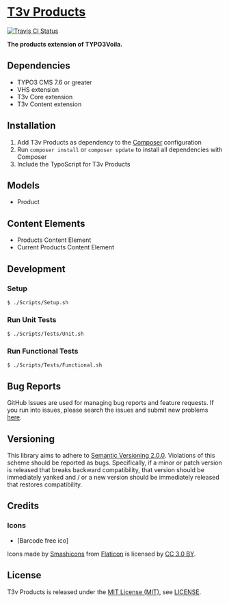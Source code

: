 [T3v Products]
==============

[![Travis CI Status][Travis CI Status]][Travis CI]

**The products extension of TYPO3Voila.**

Dependencies
------------

* TYPO3 CMS 7.6 or greater
* VHS extension
* T3v Core extension
* T3v Content extension

Installation
------------

1. Add T3v Products as dependency to the [Composer] configuration
2. Run `composer install` or `composer update` to install all dependencies with Composer
3. Include the TypoScript for T3v Products

Models
------

* Product

Content Elements
----------------

* Products Content Element
* Current Products Content Element

Development
-----------

### Setup

```
$ ./Scripts/Setup.sh
```

### Run Unit Tests

```
$ ./Scripts/Tests/Unit.sh
```

### Run Functional Tests

```
$ ./Scripts/Tests/Functional.sh
```

Bug Reports
-----------

GitHub Issues are used for managing bug reports and feature requests. If you run into issues, please search the issues
and submit new problems [here].

Versioning
----------

This library aims to adhere to [Semantic Versioning 2.0.0]. Violations of this scheme should be reported as bugs.
Specifically, if a minor or patch version is released that breaks backward compatibility, that version should be
immediately yanked and / or a new version should be immediately released that restores compatibility.

Credits
-------

### Icons

* [Barcode free ico]

Icons made by [Smashicons] from [Flaticon] is licensed by [CC 3.0 BY].

License
-------

T3v Products is released under the [MIT License (MIT)], see [LICENSE].

[Acceptance testing TYPO3]: https://wiki.typo3.org/Acceptance_testing "Acceptance testing TYPO3"
[Automated testing TYPO3]: https://wiki.typo3.org/Automated_testing "Automated testing TYPO3"
[Barcode free icon]: https://www.flaticon.com/free-icon/barcode_138226 "Barcode free icon"
[CC 3.0 BY]: http://creativecommons.org/licenses/by/3.0/ "Creative Commons BY 3.0"
[Composer]: https://getcomposer.org "Dependency Manager for PHP"
[Flaticon]: https://www.flaticon.com "Flaticon"
[Functional testing TYPO3]: https://wiki.typo3.org/Functional_testing "Functional testing TYPO3"
[here]: https://github.com/t3v/t3v_products/issues "GitHub Issue Tracker"
[LICENSE]: https://raw.githubusercontent.com/t3v/t3v_products/master/LICENSE "License"
[MIT License (MIT)]: http://opensource.org/licenses/MIT "The MIT License (MIT)"
[Semantic Versioning 2.0.0]: http://semver.org "Semantic Versioning 2.0.0"
[Smashicons]: https://www.flaticon.com/authors/smashicons "Smashicons"
[T3v Products]: https://t3v.github.io/t3v_products/ "The products extension of TYPO3Voila."
[Travis CI Status]: https://img.shields.io/travis/t3v/t3v_products.svg?style=flat "Travis CI Status"
[Travis CI]: https://travis-ci.org/t3v/t3v_products "T3v Products at Travis CI"
[TYPO3voila]: https://github.com/t3v "“UH LÁLÁ, TYPO3!”"
[Unit Testing TYPO3]: https://wiki.typo3.org/Unit_Testing_TYPO3 "Unit testing TYPO3"